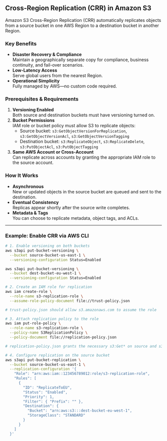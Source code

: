 ## Cross-Region Replication (CRR) in Amazon S3

Amazon S3 Cross-Region Replication (CRR) automatically replicates objects from a source bucket in one AWS Region to a destination bucket in another Region.

### Key Benefits
- **Disaster Recovery & Compliance**  
  Maintain a geographically separate copy for compliance, business continuity, and fail-over scenarios.
- **Low-Latency Access**  
  Serve global users from the nearest Region.
- **Operational Simplicity**  
  Fully managed by AWS—no custom code required.

### Prerequisites & Requirements
1. **Versioning Enabled**  
   Both source and destination buckets must have versioning turned on.
2. **Bucket Permissions**  
   IAM role or bucket policy must allow S3 to replicate objects:
   - Source bucket: `s3:GetObjectVersionForReplication`, `s3:GetObjectVersionAcl`, `s3:GetObjectVersionTagging`
   - Destination bucket: `s3:ReplicateObject`, `s3:ReplicateDelete`, `s3:PutObjectAcl`, `s3:PutObjectTagging`
3. **Same AWS Account or Cross-Account**  
   Can replicate across accounts by granting the appropriate IAM role to the source account.

### How It Works
- **Asynchronous**  
  New or updated objects in the source bucket are queued and sent to the destination.
- **Eventual Consistency**  
  Replicas appear shortly after the source write completes.
- **Metadata & Tags**  
  You can choose to replicate metadata, object tags, and ACLs.

---

### Example: Enable CRR via AWS CLI

```bash
# 1. Enable versioning on both buckets
aws s3api put-bucket-versioning \
  --bucket source-bucket-us-east-1 \
  --versioning-configuration Status=Enabled

aws s3api put-bucket-versioning \
  --bucket dest-bucket-eu-west-1 \
  --versioning-configuration Status=Enabled

# 2. Create an IAM role for replication
aws iam create-role \
  --role-name s3-replication-role \
  --assume-role-policy-document file://trust-policy.json

# trust-policy.json should allow s3.amazonaws.com to assume the role

# 3. Attach replication policy to the role
aws iam put-role-policy \
  --role-name s3-replication-role \
  --policy-name S3ReplicationPolicy \
  --policy-document file://replication-policy.json

# replication-policy.json grants the necessary s3:Get* on source and s3:Replicate* on destination

# 4. Configure replication on the source bucket
aws s3api put-bucket-replication \
  --bucket source-bucket-us-east-1 \
  --replication-configuration '{
    "Role": "arn:aws:iam::123456789012:role/s3-replication-role",
    "Rules": [
      {
        "ID": "ReplicateToEU",
        "Status": "Enabled",
        "Priority": 1,
        "Filter": { "Prefix": "" },
        "Destination": {
          "Bucket": "arn:aws:s3:::dest-bucket-eu-west-1",
          "StorageClass": "STANDARD"
        }
      }
    ]
  }'
